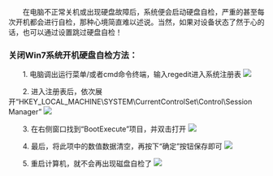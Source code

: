 　　在电脑不正常关机或出现硬盘故障后，系统便会启动硬盘自检，严重的甚至每次开机都会进行自检，那种心境简直难以述说。当然，如果对设备状态了然于心的话，也可以通过设置跳过硬盘自检！

### 关闭Win7系统开机硬盘自检方法：

　　1. 电脑调出运行菜单/或者cmd命令终端，输入regedit进入系统注册表
<img src = 'https://img2020.cnblogs.com/blog/2034475/202012/2034475-20201208110604477-1313933016.png'>
　　

 　　2. 进入注册表后，依次展开“HKEY_LOCAL_MACHINE\SYSTEM\CurrentControlSet\Control\Session Manager”
<img src = 'https://img2020.cnblogs.com/blog/2034475/202012/2034475-20201208110620416-1416402694.png'>
　　

 　　3. 在右侧窗口找到“BootExecute”项目，并双击打开
<img src = 'https://img2020.cnblogs.com/blog/2034475/202012/2034475-20201208110641954-121953332.png'>
　　

 　　4. 最后，将此项中的数值数据清空，再按下“确定”按钮保存即可
<img src = 'https://img2020.cnblogs.com/blog/2034475/202012/2034475-20201208110659031-1960577556.png'>
　　 

 　　5. 重启计算机，就不会再出现磁盘自检了
 <img src = 'https://img2020.cnblogs.com/blog/2034475/202012/2034475-20201208110900610-747548224.png'>